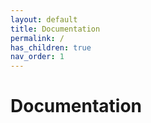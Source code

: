 ```yaml
---
layout: default
title: Documentation
permalink: /
has_children: true
nav_order: 1
---
```


# Documentation